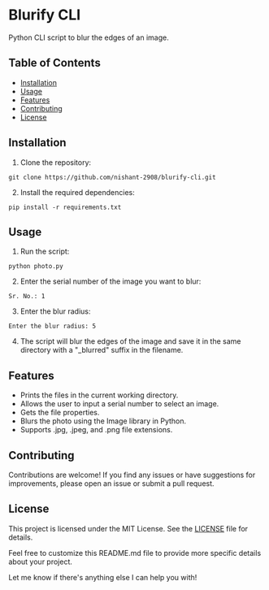 # Blurify CLI

Python CLI script to blur the edges of an image.

## Table of Contents

- [Installation](#installation)
- [Usage](#usage)
- [Features](#features)
- [Contributing](#contributing)
- [License](#license)

## Installation

1. Clone the repository:
```
git clone https://github.com/nishant-2908/blurify-cli.git
```

2. Install the required dependencies:
```
pip install -r requirements.txt
```

## Usage

1. Run the script:
```
python photo.py
```

2. Enter the serial number of the image you want to blur:
```
Sr. No.: 1
```

3. Enter the blur radius:
```
Enter the blur radius: 5
```


4. The script will blur the edges of the image and save it in the same directory with a "_blurred" suffix in the filename.

## Features

- Prints the files in the current working directory.
- Allows the user to input a serial number to select an image.
- Gets the file properties.
- Blurs the photo using the Image library in Python.
- Supports .jpg, .jpeg, and .png file extensions.

## Contributing

Contributions are welcome! If you find any issues or have suggestions for improvements, please open an issue or submit a pull request.

## License

This project is licensed under the MIT License. See the [LICENSE](LICENSE) file for details.

Feel free to customize this README.md file to provide more specific details about your project.

Let me know if there's anything else I can help you with!